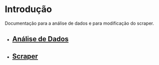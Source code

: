 # Introdução

Documentação para a análise de dados e para modificação do scraper.


* ## [Análise de Dados](dados.md)

* ## [Scraper](scraper.md)
